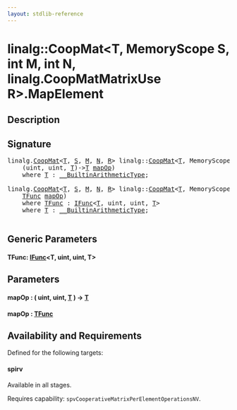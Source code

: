 ```yaml
---
layout: stdlib-reference
---
```


# linalg::CoopMat\<T, MemoryScope S, int M, int N, linalg\.CoopMatMatrixUse R\>\.MapElement

## Description





## Signature 

<pre>
linalg.<a href="index.html" class="code_type">CoopMat</a>&lt;<a href="index.html#typeparam-T" class="code_type">T</a>, <a href="index.html#decl-S" class="code_var">S</a>, <a href="index.html#decl-M" class="code_var">M</a>, <a href="index.html#decl-N" class="code_var">N</a>, <a href="index.html#decl-R" class="code_var">R</a>&gt; linalg::<a href="index.html" class="code_type">CoopMat</a>&lt;<a href="index.html#typeparam-T" class="code_type">T</a>, MemoryScope <a href="index.html#decl-S" class="code_var">S</a>, <span class="code_keyword">int</span> <a href="index.html#decl-M" class="code_var">M</a>, <span class="code_keyword">int</span> <a href="index.html#decl-N" class="code_var">N</a>, linalg.<a href="../coopmatmatrixuse-047d/index.html" class="code_type">CoopMatMatrixUse</a>R&gt;.<a href="mapelement-03.html">MapElement</a>(
    (<span class="code_keyword">uint</span>, <span class="code_keyword">uint</span>, <a href="index.html#typeparam-T" class="code_type">T</a>)-&gt;<a href="index.html#typeparam-T" class="code_type">T</a> <a href="mapelement-03.html#decl-mapOp" class="code_param">mapOp</a>)
    <span class='code_keyword'>where</span> <a href="index.html#typeparam-T" class="code_type">T</a> : <a href="../../interfaces/0_builtinarithmetictype-029j/index.html" class="code_type">__BuiltinArithmeticType</a>;

linalg.<a href="index.html" class="code_type">CoopMat</a>&lt;<a href="index.html#typeparam-T" class="code_type">T</a>, <a href="index.html#decl-S" class="code_var">S</a>, <a href="index.html#decl-M" class="code_var">M</a>, <a href="index.html#decl-N" class="code_var">N</a>, <a href="index.html#decl-R" class="code_var">R</a>&gt; linalg::<a href="index.html" class="code_type">CoopMat</a>&lt;<a href="index.html#typeparam-T" class="code_type">T</a>, MemoryScope <a href="index.html#decl-S" class="code_var">S</a>, <span class="code_keyword">int</span> <a href="index.html#decl-M" class="code_var">M</a>, <span class="code_keyword">int</span> <a href="index.html#decl-N" class="code_var">N</a>, linalg.<a href="../coopmatmatrixuse-047d/index.html" class="code_type">CoopMatMatrixUse</a>R&gt;.<a href="mapelement-03.html">MapElement</a>&lt;<a href="mapelement-03.html#typeparam-TFunc" class="code_type">TFunc</a>&gt;(
    <a href="mapelement-03.html#typeparam-TFunc" class="code_type">TFunc</a> <a href="mapelement-03.html#decl-mapOp" class="code_param">mapOp</a>)
    <span class='code_keyword'>where</span> <a href="mapelement-03.html#typeparam-TFunc" class="code_type">TFunc</a> : <a href="../../interfaces/ifunc-01/index.html" class="code_type">IFunc</a>&lt;<a href="index.html#typeparam-T" class="code_type">T</a>, <span class="code_keyword">uint</span>, <span class="code_keyword">uint</span>, <a href="index.html#typeparam-T" class="code_type">T</a>&gt;
    <span class='code_keyword'>where</span> <a href="index.html#typeparam-T" class="code_type">T</a> : <a href="../../interfaces/0_builtinarithmetictype-029j/index.html" class="code_type">__BuiltinArithmeticType</a>;

</pre>

## Generic Parameters

####  <a id="typeparam-TFunc"></a>TFunc: [IFunc](../../interfaces/ifunc-01/index.html)\<T, uint, uint, T\>

## Parameters

####  <a id="decl-mapOp"></a>mapOp  : \( uint, uint, [T](index.html#typeparam-T) \) -\> [T](index.html#typeparam-T)
####  <a id="decl-mapOp"></a>mapOp  : [TFunc](mapelement-03.html#typeparam-TFunc)

## Availability and Requirements

Defined for the following targets:

#### spirv
Available in all stages.

Requires capability: `spvCooperativeMatrixPerElementOperationsNV`.



